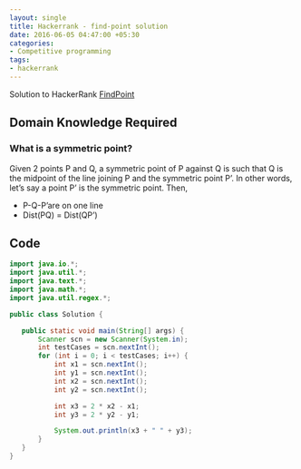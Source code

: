 ```yaml
---
layout: single
title: Hackerrank - find-point solution
date: 2016-06-05 04:47:00 +05:30
categories:
- Competitive programming
tags:
- hackerrank
---
```

Solution to HackerRank [FindPoint][question]

## Domain Knowledge Required
### What is a symmetric point?
Given 2 points P and Q, a symmetric point of P against Q is such that Q is the midpoint of the line joining P and the symmetric point P’.
In other words, let’s say a point P’ is the symmetric point. Then,
 - P-Q-P’are on one line
 - Dist(PQ) = Dist(QP’)

## Code
 ```java
import java.io.*;
import java.util.*;
import java.text.*;
import java.math.*;
import java.util.regex.*;

public class Solution {

    public static void main(String[] args) {
        Scanner scn = new Scanner(System.in);
        int testCases = scn.nextInt();
        for (int i = 0; i < testCases; i++) {
            int x1 = scn.nextInt();
            int y1 = scn.nextInt();
            int x2 = scn.nextInt();
            int y2 = scn.nextInt();

            int x3 = 2 * x2 - x1;
            int y3 = 2 * y2 - y1;

            System.out.println(x3 + " " + y3);
        }
    }
 }
 ```

[question]: https://www.hackerrank.com/challenges/find-point
